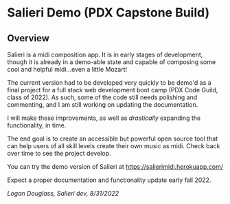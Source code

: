 # Salieri Demo (PDX Capstone Build)

## Overview
Salieri is a midi composition app.  It is in early stages of development, though it is already in a demo-able state and capable of composing some cool and helpful midi...even a little Mozart!

The current version had to be developed very quickly to be demo'd as a final project for a full stack web development boot camp (PDX Code Guild, class of 2022).  As such, some of the code still needs polishing and commenting, and I am still working on updating the documentation.

I will make these improvements, as well as *drastically* expanding the functionality, in time.  

The end goal is to create an accessible but powerful open source tool that can help users of all skill levels create their own music as midi.  Check back over time to see the project develop.

You can try the demo version of Salieri at https://salierimidi.herokuapp.com/

Expect a proper documentation and functionality update early fall 2022.


<i>Logan Douglass, Salieri dev, 8/31/2022</i> 

